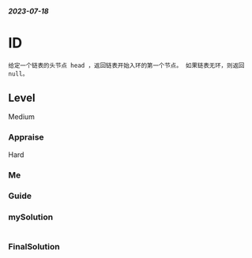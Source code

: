 ##### 2023-07-18
# ID
```
给定一个链表的头节点 head ，返回链表开始入环的第一个节点。 如果链表无环，则返回 null。
```
## Level
Medium
### Appraise
Hard
### Me



### Guide


### mySolution
```java

```
### FinalSolution
```java

```
